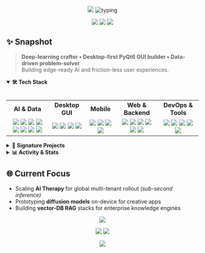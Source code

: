 <!-- ============================ HERO ============================ -->
<p align="center">
  <img src="https://capsule-render.vercel.app/api?type=waving&height=180&color=0:000000,50:0f49ff,100:56ccf2&section=header"/>
  <img src="https://readme-typing-svg.herokuapp.com/?font=Fira+Code&weight=700&size=38&pause=1000&color=56CCF2&center=true&vCenter=true&width=1000&height=75&lines=Bar%C4%B1%C5%9F+G%C3%Bcd%C3%BCl;AI+%E2%80%A2+Mobile+%E2%80%A2+Data+Science+Engineer;Turning+bold+ideas+into+production" alt="typing">
</p>

<!-- ====================== SOCIAL LINKS ====================== -->
<p align="center">
  <a href="https://www.linkedin.com/in/mehmetbarisgudul"><img src="https://img.shields.io/badge/LinkedIn-0A66C2?style=for-the-badge&logo=linkedin&logoColor=white&labelColor=000"/></a>
  <a href="mailto:mehmetbarisgudul@gmail.com"><img src="https://img.shields.io/badge/Gmail-EA4335?style=for-the-badge&logo=gmail&logoColor=white&labelColor=000"/></a>
  <a href="https://github.com/barisgudul"><img src="https://img.shields.io/badge/GitHub-FFFFFF?style=for-the-badge&logo=github&logoColor=000&labelColor=000"/></a>
</p>

<!-- ====================== QUICK PITCH ====================== -->
## ✨ Snapshot
> **Deep-learning crafter • Desktop-first PyQt6 GUI builder • Data-driven problem-solver**  
> Building edge-ready AI and friction-less user experiences.

<!-- ====================== TOOLBOX ====================== -->
<details open>
<summary><b>🛠️  Tech Stack</b></summary>
<br/>
<p align="center">
  <table>
    <tr>
      <td align="center"><b>AI & Data</b></td>
      <td align="center"><b>Desktop GUI</b></td>
      <td align="center"><b>Mobile</b></td>
      <td align="center"><b>Web & Backend</b></td>
      <td align="center"><b>DevOps & Tools</b></td>
    </tr>
    <tr>
      <td align="center">
        <img src="https://img.shields.io/badge/PyTorch-ee4c2c?style=for-the-badge&logo=pytorch&logoColor=white"/>
        <img src="https://img.shields.io/badge/TensorFlow-ff6f00?style=for-the-badge&logo=tensorflow&logoColor=white"/>
        <img src="https://img.shields.io/badge/Scikit--learn-f7931e?style=for-the-badge&logo=scikitlearn&logoColor=white"/>
        <img src="https://img.shields.io/badge/NumPy-013243?style=for-the-badge&logo=numpy&logoColor=white"/>
        <img src="https://img.shields.io/badge/SciPy-8CAAE6?style=for-the-badge&logo=scipy&logoColor=white"/>
        <img src="https://img.shields.io/badge/Pandas-150458?style=for-the-badge&logo=pandas&logoColor=white"/>
        <img src="https://img.shields.io/badge/Matplotlib-ffffff?style=for-the-badge&logo=matplotlib&logoColor=000"/>
        <img src="https://img.shields.io/badge/Pingouin-302683?style=for-the-badge&logo=python&logoColor=white"/>
      </td>
      <td align="center">
        <img src="https://img.shields.io/badge/PyQt6-41cd52?style=for-the-badge&logo=qt&logoColor=white&labelColor=000"/>
        <img src="https://img.shields.io/badge/Qt%20Designer-41cd52?style=for-the-badge&logo=qt&logoColor=white&labelColor=000"/>
        <img src="https://img.shields.io/badge/PyInstaller-000000?style=for-the-badge&logo=python&logoColor=white"/>
        <img src="https://img.shields.io/badge/Windows%20%7C%20macOS%20%7C%20Linux-333?style=for-the-badge&logo=windows&logoColor=white"/>
      </td>
      <td align="center">
        <!-- TS & JS hem mobil hem web -->
        <img src="https://img.shields.io/badge/TypeScript-3178c6?style=for-the-badge&logo=typescript&logoColor=white"/>
        <img src="https://img.shields.io/badge/JavaScript-F7DF1E?style=for-the-badge&logo=javascript&logoColor=000"/>
        <img src="https://img.shields.io/badge/React%20Native-61dafb?style=for-the-badge&logo=react&logoColor=000"/>
        <img src="https://img.shields.io/badge/Expo-000020?style=for-the-badge&logo=expo&logoColor=white"/>
      </td>
      <td align="center">
        <!-- TS & JS hem mobil hem web -->
        <img src="https://img.shields.io/badge/React-61dafb?style=for-the-badge&logo=react&logoColor=000"/>
        <img src="https://img.shields.io/badge/JavaScript-F7DF1E?style=for-the-badge&logo=javascript&logoColor=000"/>
        <img src="https://img.shields.io/badge/TypeScript-3178c6?style=for-the-badge&logo=typescript&logoColor=white"/>
        <img src="https://img.shields.io/badge/HTML5-E34F26?style=for-the-badge&logo=html5&logoColor=white"/>
        <img src="https://img.shields.io/badge/CSS3-1572B6?style=for-the-badge&logo=css3&logoColor=white"/>
        <img src="https://img.shields.io/badge/PHP-777BB4?style=for-the-badge&logo=php&logoColor=white"/>
        <!-- İstendiği gibi: SQL/Supabase/AWS yer almıyor -->
      </td>
      <td align="center">
      <img src="https://img.shields.io/badge/GCP-4285f4?style=for-the-badge&logo=google-cloud&logoColor=white"/>
      <img src="https://img.shields.io/badge/Git-f05032?style=for-the-badge&logo=git&logoColor=white"/>
      <img src="https://img.shields.io/badge/GitHub_Actions-2088FF?style=for-the-badge&logo=github-actions&logoColor=white"/>
      <img src="https://img.shields.io/badge/Docker-2496ED?style=for-the-badge&logo=docker&logoColor=white"/>
      <img src="https://img.shields.io/badge/Supabase-3ECF8E?style=for-the-badge&logo=supabase&logoColor=white"/>
      </td>
    </tr>
  </table>
</p>
</details>

<!-- ====================== PROJECTS ====================== -->
<details>
<summary><b>🚀  Signature Projects</b></summary>
<br/>
<p align="center">
  <a href="https://github.com/barisgudul/Jeweler-ERP-system-GUI">
    <img src="https://github-readme-stats.vercel.app/api/pin/?username=barisgudul&repo=Jeweler-ERP-system-GUI&theme=tokyonight&hide_border=true"/>
  </a>
  <a href="https://github.com/barisgudul/ANN-RealEstate-Regression">
    <img src="https://github-readme-stats.vercel.app/api/pin/?username=barisgudul&repo=ANN-RealEstate-Regression&theme=tokyonight&hide_border=true"/>
  </a>
  <a href="https://github.com/barisgudul/therapy.">
    <img src="https://github-readme-stats.vercel.app/api/pin/?username=barisgudul&repo=therapy.&theme=tokyonight&hide_border=true"/>
  </a>
</p>
</details>

<!-- ====================== GITHUB ANALYTICS ====================== -->
<details>
<summary><b>📊  Activity & Stats</b></summary>
<br/>
<p align="center">
  <img src="https://github-readme-stats.vercel.app/api?username=barisgudul&show_icons=true&theme=tokyonight&hide_border=true&count_private=true&locale=en" height="170"/>
  <img src="https://streak-stats.demolab.com/?user=barisgudul&theme=tokyonight&hide_border=true" height="170"/>
</p>
<!-- Kaldırılan Not kısmı
<p align="center">
  <em><b>Not:</b> Streak sayacı, GitHub'daki <b>herkese açık (public)</b> katkılarınıza dayanır. Eğer sayaç görünmüyorsa veya sıfır ise, lütfen son zamanlarda herkese açık bir katkınız olup olmadığını kontrol edin veya farklı bir streak sayacı servisini deneyin.</em>
</p>
-->
</details>

<!-- ====================== NOW / NEXT ====================== -->
## 🌐 Current Focus
- Scaling **AI Therapy** for global multi-tenant rollout *(sub-second inference)*  
- Prototyping **diffusion models** on-device for creative apps  
- Building **vector-DB RAG** stacks for enterprise knowledge engines  

<!-- ====================== CONNECT ====================== -->
<p align="center">
  <img src="https://readme-typing-svg.herokuapp.com/?font=Fira+Code&weight=500&size=24&pause=1000&color=56CCF2&center=true&vCenter=true&width=800&height=50&lines=Got+a+vision%3F+Let's+code+it+together!" />
</p>

<p align="center">
  <a href="https://www.linkedin.com/in/mehmetbarisgudul"><img src="https://img.shields.io/badge/Chat-LinkedIn-0A66C2?style=for-the-badge&logo=linkedin&logoColor=white&labelColor=000"/></a>
  <a href="mailto:mehmetbarisgudul@gmail.com"><img src="https://img.shields.io/badge/Email-Me-56CCF2?style=for-the-badge&logo=gmail&logoColor=white&labelColor=000"/></a>
</p>

<!-- ============================ FOOTER ============================ -->
<p align="center">
  <img src="https://capsule-render.vercel.app/api?type=waving&color=56ccf2&height=160&section=footer"/>
</p>
